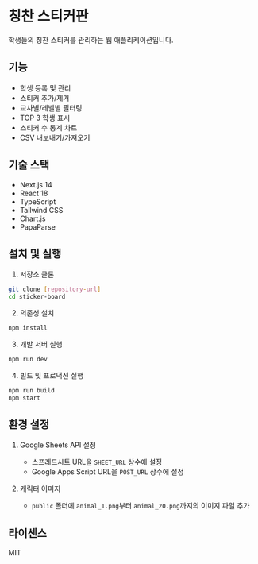 # 칭찬 스티커판

학생들의 칭찬 스티커를 관리하는 웹 애플리케이션입니다.

## 기능

- 학생 등록 및 관리
- 스티커 추가/제거
- 교사별/레벨별 필터링
- TOP 3 학생 표시
- 스티커 수 통계 차트
- CSV 내보내기/가져오기

## 기술 스택

- Next.js 14
- React 18
- TypeScript
- Tailwind CSS
- Chart.js
- PapaParse

## 설치 및 실행

1. 저장소 클론

```bash
git clone [repository-url]
cd sticker-board
```

2. 의존성 설치

```bash
npm install
```

3. 개발 서버 실행

```bash
npm run dev
```

4. 빌드 및 프로덕션 실행

```bash
npm run build
npm start
```

## 환경 설정

1. Google Sheets API 설정

   - 스프레드시트 URL을 `SHEET_URL` 상수에 설정
   - Google Apps Script URL을 `POST_URL` 상수에 설정

2. 캐릭터 이미지
   - `public` 폴더에 `animal_1.png`부터 `animal_20.png`까지의 이미지 파일 추가

## 라이센스

MIT
